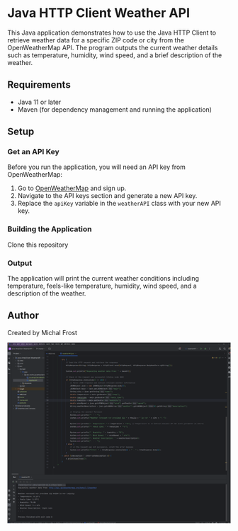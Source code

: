 # Java HTTP Client Weather API

This Java application demonstrates how to use the Java HTTP Client to retrieve weather data for a specific ZIP code or city from the OpenWeatherMap API. The program outputs the current weather details such as temperature, humidity, wind speed, and a brief description of the weather.

## Requirements

- Java 11 or later
- Maven (for dependency management and running the application)

## Setup

### Get an API Key

Before you run the application, you will need an API key from OpenWeatherMap:

1. Go to [OpenWeatherMap](https://openweathermap.org/api) and sign up.
2. Navigate to the API keys section and generate a new API key.
3. Replace the `apiKey` variable in the `weatherAPI` class with your new API key.

### Building the Application

Clone this repository

### Output
The application will print the current weather conditions including temperature, feels-like temperature, humidity, wind speed, and a description of the weather.

## Author
Created by Michal Frost

![Screenshot from 2024-04-17 10-41-21.png](src%2Fmain%2Fresources%2Fimages%2FScreenshot%20from%202024-04-17%2010-41-21.png)